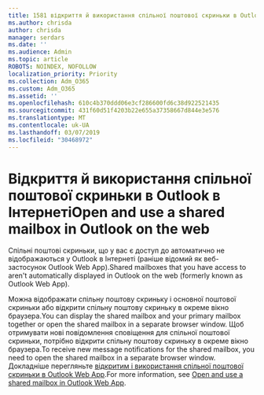 ```yaml
---
title: 1581 відкриття й використання спільної поштової скриньки в Outlook в Інтернеті
ms.author: chrisda
author: chrisda
manager: serdars
ms.date: ''
ms.audience: Admin
ms.topic: article
ROBOTS: NOINDEX, NOFOLLOW
localization_priority: Priority
ms.collection: Adm_O365
ms.custom: Adm_O365
ms.assetid: ''
ms.openlocfilehash: 610c4b370ddd06e3cf286600fd6c38d922521435
ms.sourcegitcommit: 431f60d51f4203b22e655a37358667d844e3e576
ms.translationtype: MT
ms.contentlocale: uk-UA
ms.lasthandoff: 03/07/2019
ms.locfileid: "30468972"
---
```

# <a name="open-and-use-a-shared-mailbox-in-outlook-on-the-web"></a><span data-ttu-id="96999-102">Відкриття й використання спільної поштової скриньки в Outlook в Інтернеті</span><span class="sxs-lookup"><span data-stu-id="96999-102">Open and use a shared mailbox in Outlook on the web</span></span>

<span data-ttu-id="96999-103">Спільні поштові скриньки, що у вас є доступ до автоматично не відображаються у Outlook в Інтернеті (раніше відомий як веб-застосунок Outlook Web App).</span><span class="sxs-lookup"><span data-stu-id="96999-103">Shared mailboxes that you have access to aren't automatically displayed in Outlook on the web (formerly known as Outlook Web App).</span></span>

<span data-ttu-id="96999-104">Можна відображати спільну поштову скриньку і основної поштової скриньки або відкрити спільну поштову скриньку в окреме вікно браузера.</span><span class="sxs-lookup"><span data-stu-id="96999-104">You can display the shared mailbox and your primary mailbox together or open the shared mailbox in a separate browser window.</span></span> <span data-ttu-id="96999-105">Щоб отримувати нові повідомлення сповіщення для спільної поштової скриньки, потрібно відкрити спільну поштову скриньку в окреме вікно браузера.</span><span class="sxs-lookup"><span data-stu-id="96999-105">To receive new message notifications for the shared mailbox, you need to open the shared mailbox in a separate browser window.</span></span> <span data-ttu-id="96999-106">Докладніше перегляньте [відкритим і використання спільної поштової скриньки в Outlook Web App](https://support.office.com/article/BC127866-42BE-4DE7-92AE-1EF2F787FD5C).</span><span class="sxs-lookup"><span data-stu-id="96999-106">For more information, see [Open and use a shared mailbox in Outlook Web App](https://support.office.com/article/BC127866-42BE-4DE7-92AE-1EF2F787FD5C).</span></span>